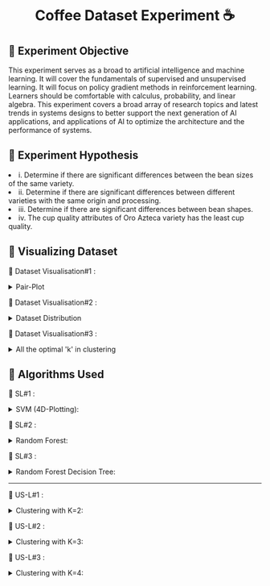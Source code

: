 <h1 align="center"> Coffee Dataset Experiment  ☕️ </h1>

<h2> 💠 Experiment Objective </h2>
<p> This experiment serves as a broad  to artificial intelligence and machine learning. It will cover the fundamentals of supervised and unsupervised learning. It will focus on policy gradient methods in reinforcement learning. Learners should be comfortable with calculus, probability, and linear algebra. This experiment covers a broad array of research topics and latest trends in systems designs to better support the next generation of AI applications, and applications of AI to optimize the architecture and the performance of systems. </p>


<h2> 💠 Experiment Hypothesis </h2>
<li> i.	Determine if there are significant differences between the bean sizes of the same variety. </li>
<li> ii.	Determine if there are significant differences between different varieties with the same origin and processing. </li>
<li> iii.	 Determine if there are significant differences between bean shapes. </li>
<li> iv.	The cup quality attributes of Oro Azteca variety has the least cup quality. </li>

<h2> 💠 Visualizing Dataset </h2>


🔘 Dataset Visualisation#1 : <details>
           <summary> Pair-Plot </summary>
           <p> <img width="500" alt="image" src="https://user-images.githubusercontent.com/59771760/211105219-93599023-a07e-433c-a66b-4046ae86d776.png"> </p>
         </details>
         
🔘 Dataset Visualisation#2 : <details>
           <summary> Dataset Distribution  </summary>
           <p> <img width="500" alt="image" src="https://user-images.githubusercontent.com/59771760/211156394-802c4bbe-89c7-4e22-b1ef-19abd2ddf7b2.png">  </p>
         </details>
         
🔘 Dataset Visualisation#3 : <details>
           <summary> All the optimal 'k' in clustering  </summary>
           <p> <img width="500" alt="image" src="https://user-images.githubusercontent.com/59771760/211157132-dc379fb3-c83f-44fe-8a59-7a23d6801762.png">  </p>
         </details>   


<h2> 💠 Algorithms Used </h2>

🔘 SL#1 :   <details>
           <summary>  SVM (4D-Plotting):  </summary>
           <p> <<img width="500" alt="image" src="https://user-images.githubusercontent.com/59771760/211105898-71e440d4-2718-454d-8530-03e77383cb47.png"> 
           </p>
         </details>
         
🔘 SL#2 :   <details>
           <summary>  Random Forest:  </summary>
           <p> <img width="500" alt="image" src="https://user-images.githubusercontent.com/59771760/211156508-a0291951-297a-458c-814a-0661762c4de2.jpg">
           </p>
         </details>
         
🔘 SL#3 : <details>
           <summary>  Random Forest Decision Tree:  </summary>
           <p> <img width="500" alt="image" src="https://user-images.githubusercontent.com/59771760/211156200-7774a03c-95f0-4c84-819d-b68f62c0d73b.jpg">
           </p>
         </details>
         
***
         
🔘 US-L#1 : <details>
           <summary>  Clustering with K=2:  </summary>
           <p> <img width="500" alt="image" src="https://user-images.githubusercontent.com/59771760/211157152-d5fbcbee-c31b-4e6b-b47b-726eb989b84f.png">
           </p>
         </details>        

🔘 US-L#2 : <details>
           <summary>  Clustering with K=3:  </summary>
           <p> <img width="500" alt="image" src="https://user-images.githubusercontent.com/59771760/211157196-3b3b18f0-2d54-43eb-8ab8-3f14c83bc5f0.png">
           </p>
         </details>    
         
🔘 US-L#3 : <details>
           <summary>  Clustering with K=4:  </summary>
           <p> <img width="500" alt="image" src="https://user-images.githubusercontent.com/59771760/211157214-a5d10387-4175-46fc-a8b4-5c4decea6e15.png">
           </p>
         </details>          

